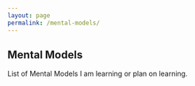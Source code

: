 ```yaml
---
layout: page
permalink: /mental-models/
---
```


## Mental Models

List of Mental Models I am learning or plan on learning.

